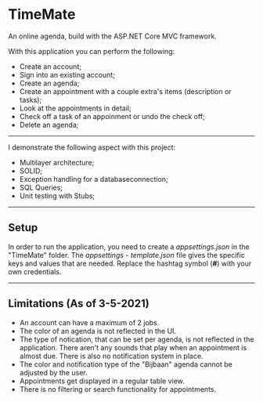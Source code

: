 # TimeMate

An online agenda, build with the ASP.NET Core MVC framework.

With this application you can perform the following:

* Create an account;
* Sign into an existing account;
* Create an agenda;
* Create an appointment with a couple extra's items (description or tasks);
* Look at the appointments in detail;
* Check off a task of an appoinment or undo the check off;
* Delete an agenda;

---

I demonstrate the following aspect with this project:

* Multilayer architecture;
* SOLID;
* Exception handling for a databaseconnection;
* SQL Queries;
* Unit testing with Stubs;

---

## Setup
In order to run the application, you need to create a *appsettings.json* in the "TimeMate" folder. The *appsettings - template.json* file gives the specific
keys and values that are needed. Replace the hashtag symbol (**#**) with your own credentials.

---

## Limitations (As of 3-5-2021)
* An account can have a maximum of 2 jobs.
* The color of an agenda is not reflected in the UI.
* The type of notication, that can be set per agenda, is not reflected in the application. There aren't any sounds that play when an appointment is almost due. There is also no notification system in place.
* The color and notification type of the "Bijbaan" agenda cannot be adjusted by the user.
* Appointments get displayed in a regular table view.
* There is no filtering or search functionality for appointments.